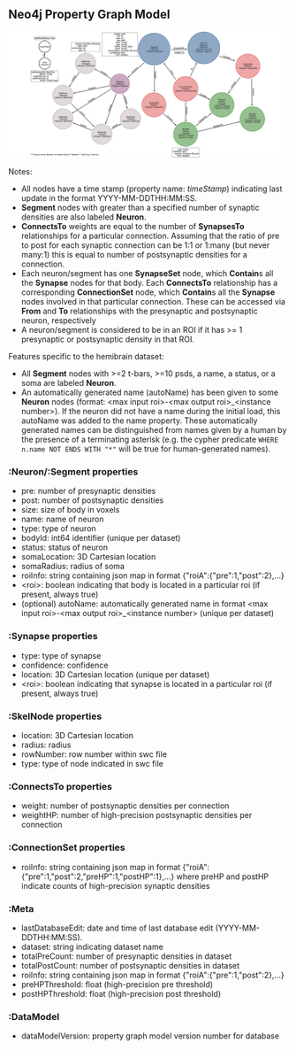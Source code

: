 ## Neo4j Property Graph Model

![Property Graph Model](pgmv1.png)

Notes:
* All nodes have a time stamp (property name: *timeStamp*) indicating last update in the format YYYY-MM-DDTHH:MM:SS. 
* **Segment** nodes with greater than a specified number of synaptic densities are also labeled **Neuron**. 
* **ConnectsTo** weights are equal to the number of **SynapsesTo** relationships for a particular connection. Assuming that the ratio of pre to post for each synaptic connection can be 1:1 or 1:many (but never many:1) this is equal to number of postsynaptic densities for a connection.
* Each neuron/segment has one **SynapseSet** node, which **Contain**s all the **Synapse** nodes for that body. Each **ConnectsTo** relationship has a corresponding **ConnectionSet** node, which **Contain**s all the **Synapse** nodes involved in that particular connection. These can be accessed via **From** and **To** relationships with the presynaptic and postsynaptic neuron, respectively
* A neuron/segment is considered to be in an ROI if it has >= 1 presynaptic or postsynaptic density in that ROI.

Features specific to the hemibrain dataset:
* All **Segment** nodes with >=2 t-bars, >=10 psds, a name, a status, or a soma are labeled **Neuron**.
* An automatically generated name (autoName) has been given to some **Neuron** nodes (format: \<max input roi\>-\<max output roi\>_\<instance number\>). If the neuron did not have a name during the initial load, this autoName was added to the name property. These automatically generated names can be distinguished from names given by a human by the presence of a terminating asterisk (e.g. the cypher predicate ```WHERE n.name NOT ENDS WITH "*"``` will be true for human-generated names).

### :Neuron/:Segment properties
* pre: number of presynaptic densities
* post: number of postsynaptic densities
* size: size of body in voxels
* name: name of neuron
* type: type of neuron
* bodyId: int64 identifier (unique per dataset)
* status: status of neuron
* somaLocation: 3D Cartesian location
* somaRadius: radius of soma
* roiInfo: string containing json map in format {"roiA":{"pre":1,"post":2},...}
* \<roi\>: boolean indicating that body is located in a particular roi (if present, always true)
* (optional) autoName: automatically generated name in format \<max input roi\>-\<max output roi\>_\<instance number\> (unique per dataset)

### :Synapse properties
* type: type of synapse
* confidence: confidence
* location: 3D Cartesian location (unique per dataset)
* \<roi\>: boolean indicating that synapse is located in a particular roi (if present, always true)

### :SkelNode properties
* location: 3D Cartesian location
* radius: radius
* rowNumber: row number within swc file
* type: type of node indicated in swc file

### :ConnectsTo properties
* weight: number of postsynaptic densities per connection
* weightHP: number of high-precision postsynaptic densities per connection

### :ConnectionSet properties
* roiInfo: string containing json map in format {"roiA":{"pre":1,"post":2,"preHP":1,"postHP":1},...} where preHP and postHP indicate counts of high-precision synaptic densities

### :Meta
* lastDatabaseEdit: date and time of last database edit (YYYY-MM-DDTHH:MM:SS).
* dataset: string indicating dataset name
* totalPreCount: number of presynaptic densities in dataset
* totalPostCount: number of postsynaptic densities in dataset
* roiInfo: string containing json map in format {"roiA":{"pre":1,"post":2},...}
* preHPThreshold: float (high-precision pre threshold)
* postHPThreshold: float (high-precision post threshold)

### :DataModel
* dataModelVersion: property graph model version number for database
